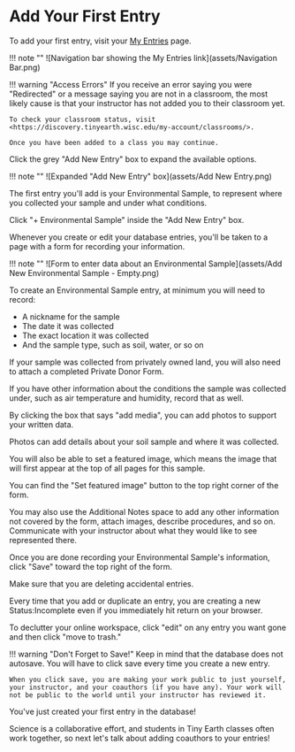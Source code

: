 # Add Your First Entry

To add your first entry, visit your [My Entries](https://discovery.tinyearth.wisc.edu/my-entries/) page.

!!! note ""
    ![Navigation bar showing the My Entries link](assets/Navigation Bar.png)

!!! warning "Access Errors"
    If you receive an error saying you were "Redirected" or a message saying you are not in a classroom, the most likely cause is that your instructor has not added you to their classroom yet.

    To check your classroom status, visit <https://discovery.tinyearth.wisc.edu/my-account/classrooms/>.

    Once you have been added to a class you may continue.

Click the grey "Add New Entry" box to expand the available options.

!!! note ""
    ![Expanded "Add New Entry" box](assets/Add New Entry.png)

The first entry you'll add is your Environmental Sample, to represent where you collected your sample and under what conditions.

Click "+ Environmental Sample" inside the "Add New Entry" box.

Whenever you create or edit your database entries, you'll be taken to a page with a form for recording your information.

!!! note ""
    ![Form to enter data about an Environmental Sample](assets/Add New Environmental Sample - Empty.png)

To create an Environmental Sample entry, at minimum you will need to record:

- A nickname for the sample
- The date it was collected
- The exact location it was collected
- And the sample type, such as soil, water, or so on

If your sample was collected from privately owned land, you will also need to attach a completed Private Donor Form.

If you have other information about the conditions the sample was collected under, such as air temperature and humidity, record that as well.

By clicking the box that says "add media", you can add photos to support your written data. 

Photos can add details about your soil sample and where it was collected. 

You will also be able to set a featured image, which means the image that will first appear at the top of all pages for this sample. 

You can find the "Set featured image" button to the top right corner of the form. 

You may also use the Additional Notes space to add any other information not covered by the form, attach images, describe procedures, and so on. Communicate with your instructor about what they would like to see represented there.

Once you are done recording your Environmental Sample's information, click "Save" toward the top right of the form.

Make sure that you are deleting accidental entries.

Every time that you add or duplicate an entry, you are creating a new Status:Incomplete even if you immediately hit return on your browser. 

To declutter your online workspace, click "edit" on any entry you want gone and then click "move to trash." 

!!! warning "Don't Forget to Save!"
    Keep in mind that the database does not autosave. You will have to click save every time you create a new entry.

    When you click save, you are making your work public to just yourself, your instructor, and your coauthors (if you have any). Your work will not be public to the world until your instructor has reviewed it. 

You've just created your first entry in the database!

Science is a collaborative effort, and students in Tiny Earth classes often work together, so next let's talk about adding coauthors to your entries!
